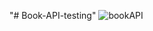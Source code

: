 "# Book-API-testing" 
![bookAPI](https://user-images.githubusercontent.com/67518441/189521117-825e3cda-98f0-4fb3-a3d9-e29827f30dd3.png)

